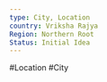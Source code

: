 ```yaml
---
type: City, Location
country: Vriksha Rajya
Region: Northern Root
Status: Initial Idea
---
```


#Location #City